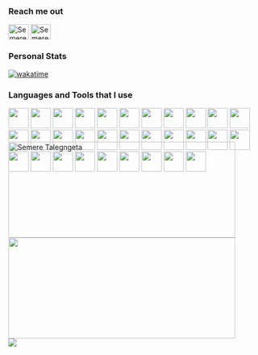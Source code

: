 <h3 align="left">Reach me out</h3>
<p align="left">
<a href="https://twitter.com/@semere627" target="blank"><img align="center" src="https://raw.githubusercontent.com/rahuldkjain/github-profile-readme-generator/master/src/images/icons/Social/twitter.svg" alt="Semere's Twitter" height="30" width="40" /></a>
<a href="https://www.linkedin.com/in/semere-talegngeta/" target="blank"><img align="center" src="https://raw.githubusercontent.com/rahuldkjain/github-profile-readme-generator/master/src/images/icons/Social/linked-in-alt.svg" alt="Semere's Linkedin" height="30" width="40" /></a>
</p>

<h3 align="left">Personal Stats</h3>

[![wakatime](https://wakatime.com/badge/user/0d1c0afa-f378-493d-acfe-e4f8f7dc16e9.svg)](https://wakatime.com/@0d1c0afa-f378-493d-acfe-e4f8f7dc16e9)

<h3 align="left">Languages and Tools that I use</h3>

<div style="height:50px;">
<img src="https://cdn.jsdelivr.net/gh/devicons/devicon/icons/html5/html5-original.svg" height=40 />
<img src="https://cdn.jsdelivr.net/gh/devicons/devicon/icons/css3/css3-original.svg" height=40 />
<img src="https://cdn.jsdelivr.net/gh/devicons/devicon/icons/javascript/javascript-plain.svg" height=40 />
<img src="https://cdn.jsdelivr.net/gh/devicons/devicon/icons/dart/dart-original.svg" height=40 />
<img src="https://cdn.jsdelivr.net/gh/devicons/devicon/icons/csharp/csharp-original.svg" height=40 />
<img src="https://cdn.jsdelivr.net/gh/devicons/devicon/icons/java/java-original.svg" height=40 />
<img src="https://cdn.jsdelivr.net/gh/devicons/devicon/icons/kotlin/kotlin-original.svg" height=40 />    
<img src="https://cdn.jsdelivr.net/gh/devicons/devicon/icons/python/python-original.svg" height=40 />
<img src="https://cdn.jsdelivr.net/gh/devicons/devicon/icons/react/react-original.svg" height=40 />
<img src="https://cdn.jsdelivr.net/gh/devicons/devicon/icons/tailwindcss/tailwindcss-plain.svg" height=40 />
<img src="https://cdn.jsdelivr.net/gh/devicons/devicon/icons/bootstrap/bootstrap-original.svg" height=40 />
<img src="https://cdn.jsdelivr.net/gh/devicons/devicon/icons/nextjs/nextjs-original-wordmark.svg" height=40 />
<img src="https://cdn.jsdelivr.net/gh/devicons/devicon/icons/nodejs/nodejs-original.svg" height=40 />  
<img src="https://cdn.jsdelivr.net/gh/devicons/devicon/icons/angularjs/angularjs-original.svg" height=40 />
<img src="https://cdn.jsdelivr.net/gh/devicons/devicon/icons/dotnetcore/dotnetcore-original.svg" height=40 />
<img src="https://cdn.jsdelivr.net/gh/devicons/devicon/icons/postgresql/postgresql-original.svg" height=40 />
<img src="https://cdn.jsdelivr.net/gh/devicons/devicon/icons/mongodb/mongodb-original.svg" height=40 />
<img src="https://cdn.jsdelivr.net/gh/devicons/devicon/icons/flask/flask-original.svg" height=40 />
<img src="https://cdn.jsdelivr.net/gh/devicons/devicon/icons/android/android-original.svg" height=40 />
<img src="https://cdn.jsdelivr.net/gh/devicons/devicon/icons/flutter/flutter-original.svg" height=40 />
<img src="https://cdn.jsdelivr.net/gh/devicons/devicon/icons/express/express-original-wordmark.svg" height=40 />
<img src="https://cdn.jsdelivr.net/gh/devicons/devicon/icons/apache/apache-original.svg" height=40 />
<img src="https://cdn.jsdelivr.net/gh/devicons/devicon/icons/vscode/vscode-original.svg" height=40 />
<img src="https://cdn.jsdelivr.net/gh/devicons/devicon/icons/firebase/firebase-plain.svg" height=40 />
<img src="https://cdn.jsdelivr.net/gh/devicons/devicon/icons/git/git-original.svg" height=40 />
<img src="https://cdn.jsdelivr.net/gh/devicons/devicon/icons/github/github-original.svg" height=40 />
<img src="https://cdn.jsdelivr.net/gh/devicons/devicon/icons/gitlab/gitlab-original.svg" height=40 />
<img src="https://cdn.jsdelivr.net/gh/devicons/devicon/icons/jenkins/jenkins-original.svg" height=40 />
<img src="https://cdn.jsdelivr.net/gh/devicons/devicon/icons/docker/docker-original.svg" height=40 />
<img src="https://cdn.jsdelivr.net/gh/devicons/devicon/icons/figma/figma-original.svg" height=40 />
<img src="https://cdn.jsdelivr.net/gh/devicons/devicon/icons/jira/jira-original.svg" height=40 />
</div>          

<br />

<div style="text-align:justify;"> 
<img src="https://github-readme-stats.vercel.app/api?username=semeret627&show_icons=true&locale=en&theme=dark" alt="Semere Talegngeta" width=450 height=190 />     
<img src="https://github-readme-streak-stats.herokuapp.com/?user=semeret627&theme=dark" width=450 height=200/>
</div>

<img src="https://github-readme-stats.vercel.app/api/top-langs?username=semeret627&layout=compact&theme=dark" />
